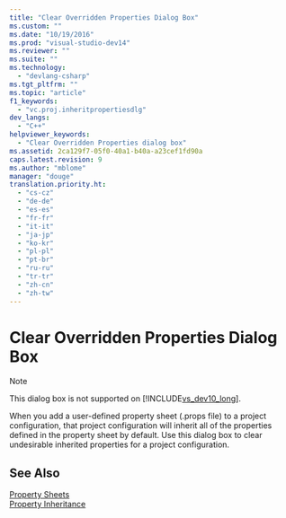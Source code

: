 ```yaml
---
title: "Clear Overridden Properties Dialog Box"
ms.custom: ""
ms.date: "10/19/2016"
ms.prod: "visual-studio-dev14"
ms.reviewer: ""
ms.suite: ""
ms.technology: 
  - "devlang-csharp"
ms.tgt_pltfrm: ""
ms.topic: "article"
f1_keywords: 
  - "vc.proj.inheritpropertiesdlg"
dev_langs: 
  - "C++"
helpviewer_keywords: 
  - "Clear Overridden Properties dialog box"
ms.assetid: 2ca129f7-05f0-40a1-b40a-a23cef1fd90a
caps.latest.revision: 9
ms.author: "mblome"
manager: "douge"
translation.priority.ht: 
  - "cs-cz"
  - "de-de"
  - "es-es"
  - "fr-fr"
  - "it-it"
  - "ja-jp"
  - "ko-kr"
  - "pl-pl"
  - "pt-br"
  - "ru-ru"
  - "tr-tr"
  - "zh-cn"
  - "zh-tw"
---
```

# Clear Overridden Properties Dialog Box
> [!NOTE]
>  This dialog box is not supported on [!INCLUDE[vs_dev10_long](../code-quality/includes/vs_dev10_long_md.md)].  
  
 When you add a user-defined property sheet (.props file) to a project configuration, that project configuration will inherit all of the properties defined in the property sheet by default. Use this dialog box to clear undesirable inherited properties for a project configuration.  
  
## See Also  
 [Property Sheets](../misc/property-sheets--c---.md)   
 [Property Inheritance](../misc/property-inheritance.md)